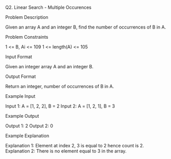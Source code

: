 Q2. Linear Search - Multiple Occurences

Problem Description

Given an array A and an integer B, find the number of occurrences of B in A.


Problem Constraints

1 <= B, Ai <= 109
1 <= length(A) <= 105


Input Format

Given an integer array A and an integer B.


Output Format

Return an integer, number of occurrences of B in A.


Example Input

Input 1:
A = [1, 2, 2], B = 2
Input 2:
A = [1, 2, 1], B = 3


Example Output

Output 1:
2
Output 2:
0


Example Explanation

Explanation 1:
Element at index 2, 3 is equal to 2 hence count is 2.
Explanation 2:
There is no element equal to 3 in the array.